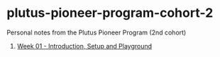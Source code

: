 # plutus-pioneer-program-cohort-2
Personal notes from the Plutus Pioneer Program (2nd cohort)

1. [Week 01 - Introduction, Setup and Playground](/week-01.md)
